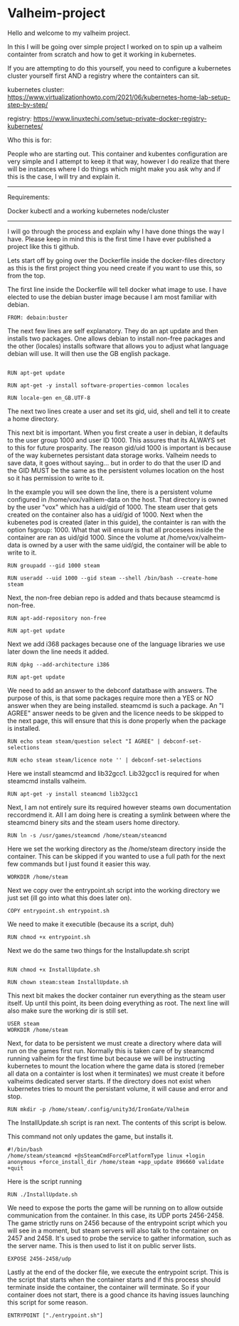 # Valheim-project

Hello and welcome to my valheim project.

In this I will be going over simple project I worked on to spin up a valheim containter from scratch and how to get it working in kubernetes.

If you are attempting to do this yourself, you need to configure a kubernetes cluster yourself first AND a registry where the containters can sit. 

kubernetes cluster: https://www.virtualizationhowto.com/2021/06/kubernetes-home-lab-setup-step-by-step/

registry: https://www.linuxtechi.com/setup-private-docker-registry-kubernetes/

Who this is for:

People who are starting out. This container and kubentes configuration are very simple and I attempt to keep it that way, however I do realize that there will be instances where I do things which might make you ask why and if this is the case, I will try and explain it.



-----------------

Requirements:

Docker
kubectl and a working kubernetes node/cluster

-----------------

I will go through the process and explain why I have done things the way I have. Please keep in mind this is the first time I have ever published a project like this ti github.

Lets start off by going over the Dockerfile inside the docker-files directory as this is the first project thing you need create if you want to use this, so from the top.

The first line inside the Dockerfile will tell docker what image to use. I have elected to use the debian buster image because I am most familiar with debian.

```
FROM: debain:buster
```
The next few lines are self explanatory. They do an apt update and then installs two packages. One allows debian to install non-free packages and the other (locales) installs software that allows you to adjust what language debian will use. It will then use the GB english package.

``` 

RUN apt-get update

RUN apt-get -y install software-properties-common locales

RUN locale-gen en_GB.UTF-8

```

The next two lines create a user and set its gid, uid, shell and tell it to create a home directory.

This next bit is important. When you first create a user in debian, it defaults to the user group 1000 and user ID 1000. This assures that its ALWAYS set to this for future prosparity. The reason gid/uid 1000 is important is because of the way kubernetes persistant data storage works. Valheim needs to save data, it goes without saying... but in order to do that the user ID and the GID MUST be the same as the persistent volumes location on the host so it has permission to write to it. 

In the example you will see down the line, there is a persistent volume configured in /home/vox/valhiem-data on the host. That directory is owned by the user "vox" which has a uid/gid of 1000. The steam user that gets created on the container also has a uid/gid of 1000. Next when the kubenetes pod is created (later in this guide), the containter is ran with the option fsgroup: 1000. What that will ensure is that all procesees inside the container are ran as uid/gid 1000. Since the volume at /home/vox/valheim-data is owned by a user with the same uid/gid, the container will be able to write to it.


```
RUN groupadd --gid 1000 steam

RUN useradd --uid 1000 --gid steam --shell /bin/bash --create-home steam

```
Next, the non-free debian repo is added and thats because steamcmd is non-free.

```
RUN apt-add-repository non-free

RUN apt-get update

```

Next we add i368 packages because one of the language libraries we use later down the line needs it added.

```
RUN dpkg --add-architecture i386

RUN apt-get update
```

We need to add an answer to the debconf datatbase with answers. The purpose of this, is that some packages require more then a YES or NO answer when they are being installed. steamcmd is such a package. An "I AGREE" answer needs to be given and the licence needs to be skipped to the next page, this will ensure that this is done properly when the package is installed.

```
RUN echo steam steam/question select "I AGREE" | debconf-set-selections

RUN echo steam steam/licence note '' | debconf-set-selections
```

Here we install steamcmd and lib32gcc1. Lib32gcc1 is required for when steamcmd installs valheim.

```
RUN apt-get -y install steamcmd lib32gcc1
```

Next, I am not entirely sure its required however steams own documentation reccordmend it. All I am doing here is creating a symlink between where the steamcmd binery sits and the steam users home directory.

```
RUN ln -s /usr/games/steamcmd /home/steam/steamcmd
```

Here we set the working directory as the /home/steam directory inside the container. This can be skipped if you wanted to use a full path for the next few commands but I just found it easier this way.

```
WORKDIR /home/steam
```

Next we copy over the entrypoint.sh script into the working directory we just set (ill go into what this does later on).

```
COPY entrypoint.sh entrypoint.sh
```

We need to make it executible (because its a script, duh)

```
RUN chmod +x entrypoint.sh
```

Next we do the same two things for the Installupdate.sh script

```

RUN chmod +x InstallUpdate.sh

RUN chown steam:steam InstallUpdate.sh

```

This next bit makes the docker container run everything as the steam user itself. Up until this point, its been doing everything as root. The next line will also make sure the working dir is still set.

```
USER steam
WORKDIR /home/steam
```

Next, for data to be persistent we must create a directory where data will run on the games first run. Normally this is taken care of by steamcmd running valheim for the first time but because we will be instructing kubernetes to mount the location where the game data is stored (remeber all data on a containter is lost when it terminates) we must create it before valheims dedicated server starts. If the directory does not exist when kubernetes tries to mount the persistant volume, it will cause and error and stop.

```
RUN mkdir -p /home/steam/.config/unity3d/IronGate/Valheim
```

The InstallUpdate.sh script is ran next. The contents of this script is below.

This command not only updates the game, but installs it. 

```
#!/bin/bash
/home/steam/steamcmd +@sSteamCmdForcePlatformType linux +login anonymous +force_install_dir /home/steam +app_update 896660 validate +quit
```

Here is the script running

```
RUN ./InstallUpdate.sh
```

We need to expose the ports the game will be running on to allow outside communication from the container. In this case, its UDP ports 2456-2458. The game strictly runs on 2456 because of the entrypoint script which you will see in a moment, but steam servers will also talk to the container on 2457 and 2458. It's used to probe the service to gather information, such as the server name. This is then used to list it on public server lists.

```
EXPOSE 2456-2458/udp
```

Lastly at the end of the docker file, we execute the entrypoint script. This is the script that starts when the container starts and if this process should terminate inside the container, the container will terminate. So if your container does not start, there is a good chance its having issues launching this script for some reason.

```
ENTRYPOINT ["./entrypoint.sh"]
```

